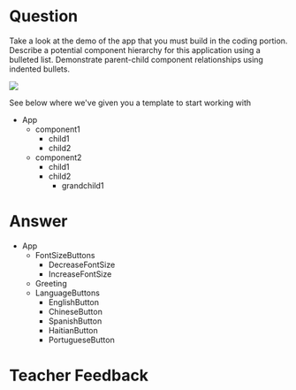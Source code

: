 # Question

Take a look at the demo of the app that you must build in the coding portion. Describe a potential component hierarchy for this application using a bulleted list. Demonstrate parent-child component relationships using indented bullets.

![](../demo.gif)

See below where we've given you a template to start working with

- App
  - component1
    - child1
    - child2
  - component2
    - child1
    - child2
      - grandchild1

# Answer
- App
  - FontSizeButtons
    - DecreaseFontSize
    - IncreaseFontSize 
  - Greeting
  - LanguageButtons
    - EnglishButton
    - ChineseButton
    - SpanishButton
    - HaitianButton
    - PortugueseButton


# Teacher Feedback